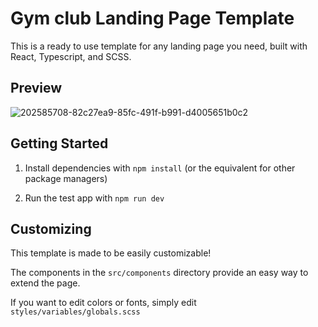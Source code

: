 # Gym club Landing Page Template

This is a ready to use template for any landing page you need, built with React, Typescript, and SCSS. 

## Preview

![202585708-82c27ea9-85fc-491f-b991-d4005651b0c2](https://github.com/OrdinAndrey/template_gym_club/assets/130368254/b71e29e4-7f34-481a-8705-3a8d5d2a3928)

## Getting Started

1. Install dependencies with `npm install` (or the equivalent for other package managers)

2. Run the test app with `npm run dev`

## Customizing

This template is made to be easily customizable! 

The components in the `src/components` directory provide an easy way to extend the page.

If you want to edit colors or fonts, simply edit `styles/variables/globals.scss`

